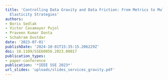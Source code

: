 ```yaml
---
title: 'Controlling Data Gravity and Data Friction: From Metrics to Multidimensional
  Elasticity Strategies'
authors:
- Boris Sedlak
- Victor Casamayor Pujol
- Praveen Kumar Donta
- Schahram Dustdar
date: '2023-07-01'
publishDate: '2024-10-01T15:35:15.206229Z'
doi: 10.1109/SSE60056.2023.00017
publication_types:
- paper-conference
publication: '*IEEE SSE 2023*'
url_slides: 'uploads/slides_services_gravity.pdf'
---
```

